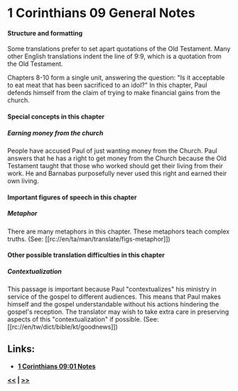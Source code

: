 # 1 Corinthians 09 General Notes #

#### Structure and formatting ####

Some translations prefer to set apart quotations of the Old Testament. Many other English translations indent the line of 9:9, which is a quotation from the Old Testament. 

Chapters 8-10 form a single unit, answering the question: "Is it acceptable to eat meat that has been sacrificed to an idol?" In this chapter, Paul defends himself from the claim of trying to make financial gains from the church. 

#### Special concepts in this chapter ####

##### Earning money from the church #####
People have accused Paul of just wanting money from the Church. Paul answers that he has a right to get money from the Church because the Old Testament taught that those who worked should get their living from their work. He and Barnabas purposefully never used this right and earned their own living. 

#### Important figures of speech in this chapter ####

##### Metaphor #####
There are many metaphors in this chapter. These metaphors teach complex truths. (See: [[rc://en/ta/man/translate/figs-metaphor]])

#### Other possible translation difficulties in this chapter ####

##### Contextualization #####

This passage is important because Paul "contextualizes" his ministry in service of the gospel to different audiences. This means that Paul makes himself and the gospel  understandable without his actions hindering the gospel's reception. The translator may wish to take extra care in preserving aspects of this "contextualization" if possible. (See: [[rc://en/tw/dict/bible/kt/goodnews]])

## Links: ##

* __[1 Corinthians 09:01 Notes](./01.md)__

__[<<](../08/intro.md) | [>>](../10/intro.md)__
